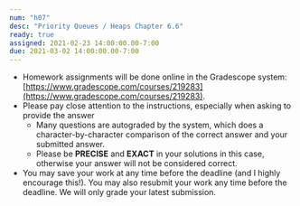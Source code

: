 ```yaml
---
num: "h07"
desc: "Priority Queues / Heaps Chapter 6.6"
ready: true
assigned: 2021-02-23 14:00:00.00-7:00
due: 2021-03-02 14:00:00.00-7:00
---
```


* Homework assignments will be done online in the Gradescope system: [https://www.gradescope.com/courses/219283](https://www.gradescope.com/courses/219283).
* Please pay close attention to the instructions, especially when asking to provide the answer
	* Many questions are autograded by the system, which does a character-by-character comparison of the correct answer and your submitted answer.
	* Please be **PRECISE** and **EXACT** in your solutions in this case, otherwise your answer will not be considered correct.
* You may save your work at any time before the deadline (and I highly encourage this!). You may also resubmit your work any time before the deadline. We will only grade your latest submission.

